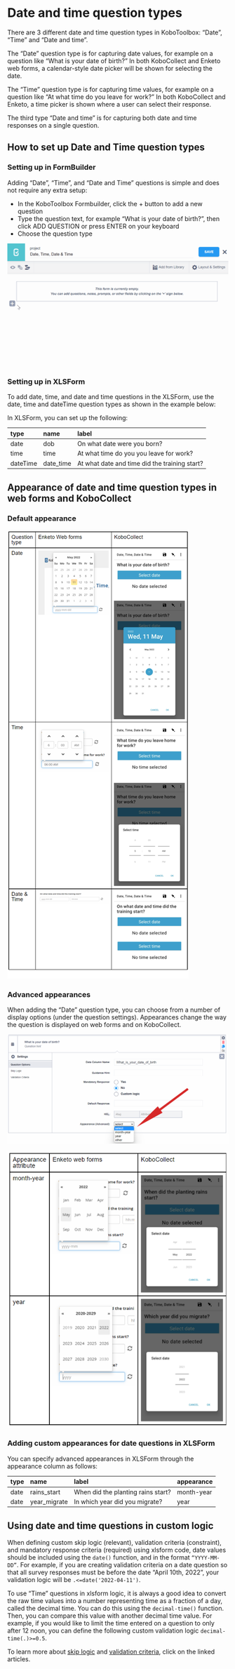# Date and time question types

There are 3 different date and time question types in KoboToolbox: “Date”,
“Time” and “Date and time”.

The “Date” question type is for capturing date values, for example on a question
like “What is your date of birth?” In both KoboCollect and Enketo web forms, a
calendar-style date picker will be shown for selecting the date.

The “Time” question type is for capturing time values, for example on a question
like “At what time do you leave for work?” In both KoboCollect and Enketo, a
time picker is shown where a user can select their response.

The third type “Date and time” is for capturing both date and time responses on
a single question.

## How to set up Date and Time question types

### Setting up in FormBuilder

Adding “Date”, “Time”, and “Date and Time” questions is simple and does not
require any extra setup:

-   In the KoboToolbox Formbuilder, click the + button to add a new question
-   Type the question text, for example “What is your date of birth?”, then
    click ADD QUESTION or press ENTER on your keyboard
-   Choose the question type

![Adding the questions](images/date_time/adding.gif)

### Setting up in XLSForm

To add date, time, and date and time questions in the XLSForm, use the date,
time and dateTime question types as shown in the example below:

In XLSForm, you can set up the following:

| type     | name      | label                                         |
| :------- | :-------- | :-------------------------------------------- |
| date     | dob       | On what date were you born?                   |
| time     | time      | At what time do you you leave for work?       |
| dateTime | date_time | At what date and time did the training start? |

## Appearance of date and time question types in web forms and KoboCollect

### Default appearance

![Default appearances](images/date_time/default_appearances.png)

### Advanced appearances

When adding the “Date” question type, you can choose from a number of display
options (under the question settings). Appearances change the way the question
is displayed on web forms and on KoboCollect.

![Default appearances](images/date_time/advanced_appearance.png)

![Default appearances](images/date_time/advanced_appearances.png)

### Adding custom appearances for date questions in XLSForm

You can specify advanced appearances in XLSForm through the appearance column as
follows:

| type | name         | label                              | appearance |
| :--- | :----------- | :--------------------------------- | :--------- |
| date | rains_start  | When did the planting rains start? | month-year |
| date | year_migrate | In which year did you migrate?     | year       |

## Using date and time questions in custom logic

When defining custom skip logic (relevant), validation criteria (constraint),
and mandatory response criteria (required) using xlsform code, date values
should be included using the `date()` function, and in the format
`“YYYY-MM-DD”`. For example, if you are creating validation criteria on a date
question so that all survey responses must be before the date “April 10th,
2022”, your validation logic will be `.<=date('2022-04-11')`.

To use “Time” questions in xlsform logic, it is always a good idea to convert
the raw time values into a number representing time as a fraction of a day,
called the decimal time. You can do this using the `decimal-time()` function.
Then, you can compare this value with another decimal time value. For example,
if you would like to limit the time entered on a question to only after 12 noon,
you can define the following custom validation logic `decimal-time(.)>=0.5`.

To learn more about
[skip logic](https://support.kobotoolbox.org/skip_logic.html) and
[validation criteria](https://support.kobotoolbox.org/validation_criteria.html),
click on the linked articles.
